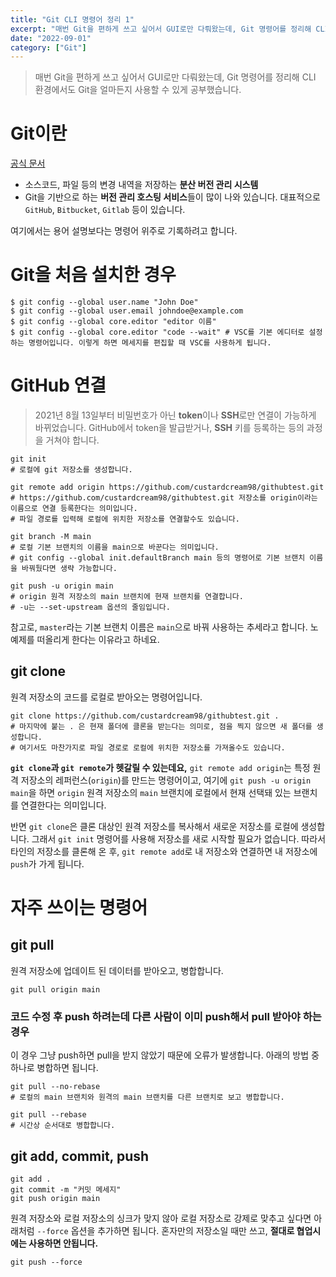 ```yaml
---
title: "Git CLI 명령어 정리 1"
excerpt: "매번 Git을 편하게 쓰고 싶어서 GUI로만 다뤄왔는데, Git 명령어를 정리해 CLI 환경에서도 Git을 얼마든지 사용할 수 있게 공부했습니다."
date: "2022-09-01"
category: ["Git"]
---
```


> 매번 Git을 편하게 쓰고 싶어서 GUI로만 다뤄왔는데, Git 명령어를 정리해 CLI 환경에서도 Git을 얼마든지 사용할 수 있게 공부했습니다.

# Git이란

[공식 문서](https://git-scm.com/docs)

- 소스코드, 파일 등의 변경 내역을 저장하는 **분산 버전 관리 시스템**
- Git을 기반으로 하는 **버전 관리 호스팅 서비스**들이 많이 나와 있습니다. 대표적으로 `GitHub`, `Bitbucket`, `Gitlab` 등이 있습니다.

여기에서는 용어 설명보다는 명령어 위주로 기록하려고 합니다.

# Git을 처음 설치한 경우

```console
$ git config --global user.name "John Doe"
$ git config --global user.email johndoe@example.com
$ git config --global core.editor "editor 이름"
$ git config --global core.editor "code --wait" # VSC를 기본 에디터로 설정하는 명령어입니다. 이렇게 하면 메세지를 편집할 때 VSC를 사용하게 됩니다.
```

# GitHub 연결

> 2021년 8월 13일부터 비밀번호가 아닌 **token**이나 **SSH**로만 연결이 가능하게 바뀌었습니다. GitHub에서 token을 발급받거나, **SSH** 키를 등록하는 등의 과정을 거쳐야 합니다.

```console
git init
# 로컬에 git 저장소를 생성합니다.

git remote add origin https://github.com/custardcream98/githubtest.git
# https://github.com/custardcream98/githubtest.git 저장소를 origin이라는 이름으로 연결 등록한다는 의미입니다.
# 파일 경로를 입력해 로컬에 위치한 저장소를 연결할수도 있습니다.

git branch -M main
# 로컬 기본 브랜치의 이름을 main으로 바꾼다는 의미입니다.
# git config --global init.defaultBranch main 등의 명령어로 기본 브랜치 이름을 바꿔뒀다면 생략 가능합니다.

git push -u origin main
# origin 원격 저장소의 main 브랜치에 현재 브랜치를 연결합니다.
# -u는 --set-upstream 옵션의 줄임입니다.
```

참고로, `master`라는 기본 브랜치 이름은 `main`으로 바꿔 사용하는 추세라고 합니다. 노예제를 떠올리게 한다는 이유라고 하네요.

## git clone

원격 저장소의 코드를 로컬로 받아오는 명령어입니다.

```console
git clone https://github.com/custardcream98/githubtest.git .
# 마지막에 붙는 . 은 현재 폴더에 클론을 받는다는 의미로, 점을 찍지 않으면 새 폴더를 생성합니다.
# 여기서도 마찬가지로 파일 경로로 로컬에 위치한 저장소를 가져올수도 있습니다.
```

**`git clone`과 `git remote`가 헷갈릴 수 있는데요,** `git remote add origin`는 특정 원격 저장소의 레퍼런스(`origin`)를 만드는 명령어이고, 여기에 `git push -u origin main`을 하면 `origin` 원격 저장소의 `main` 브랜치에 로컬에서 현재 선택돼 있는 브랜치를 연결한다는 의미입니다.

반면 `git clone`은 클론 대상인 원격 저장소를 복사해서 새로운 저장소를 로컬에 생성합니다. 그래서 `git init` 명령어를 사용해 저장소를 새로 시작할 필요가 없습니다. 따라서 타인의 저장소를 클론해 온 후, `git remote add`로 내 저장소와 연결하면 내 저장소에 `push`가 가게 됩니다.

# 자주 쓰이는 명령어

## git pull

원격 저장소에 업데이트 된 데이터를 받아오고, 병합합니다.

```console
git pull origin main
```

### 코드 수정 후 push 하려는데 다른 사람이 이미 push해서 pull 받아야 하는 경우

이 경우 그냥 push하면 pull을 받지 않았기 때문에 오류가 발생합니다. 아래의 방법 중 하나로 병합하면 됩니다.

```console
git pull --no-rebase
# 로컬의 main 브랜치와 원격의 main 브랜치를 다른 브랜치로 보고 병합합니다.

git pull --rebase
# 시간상 순서대로 병합합니다.
```

## git add, commit, push

```console
git add .
git commit -m "커밋 메세지"
git push origin main
```

원격 저장소와 로컬 저장소의 싱크가 맞지 않아 로컬 저장소로 강제로 맞추고 싶다면 아래처럼 `--force` 옵션을 추가하면 됩니다. 혼자만의 저장소일 때만 쓰고, **절대로 협업시에는 사용하면 안됩니다.**

```console
git push --force
```
